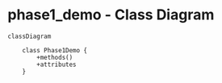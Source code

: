 # phase1_demo - Class Diagram

```mermaid
classDiagram

    class Phase1Demo {
        +methods()
        +attributes
    }

```
